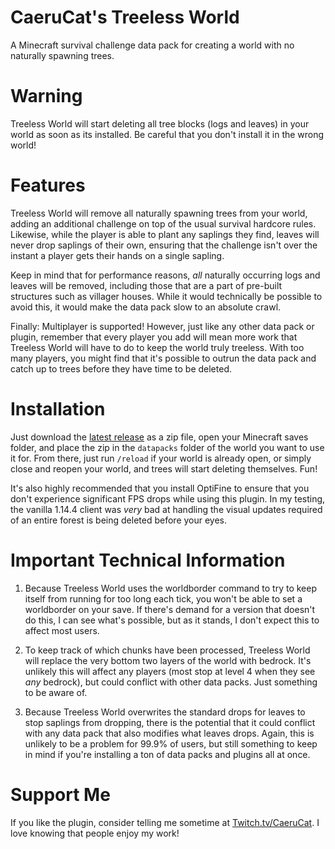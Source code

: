# CaeruCat's Treeless World
A Minecraft survival challenge data pack for creating a world with no naturally spawning trees.

# Warning
Treeless World will start deleting all tree blocks (logs and leaves) in your world as soon as its installed. Be careful that you don't install it in the wrong world!

# Features
Treeless World will remove all naturally spawning trees from your world, adding an additional challenge on top of the usual survival hardcore rules. Likewise, while the player is able to plant any saplings they find, leaves will never drop saplings of their own, ensuring that the challenge isn't over the instant a player gets their hands on a single sapling.

Keep in mind that for performance reasons, *all* naturally occurring logs and leaves will be removed, including those that are a part of pre-built structures such as villager houses. While it would technically be possible to avoid this, it would make the data pack slow to an absolute crawl.

Finally: Multiplayer is supported! However, just like any other data pack or plugin, remember that every player you add will mean more work that Treeless World will have to do to keep the world truly treeless. With too many players, you might find that it's possible to outrun the data pack and catch up to trees before they have time to be deleted.

# Installation
Just download the [latest release](https://github.com/CaeruCat/treeless-world/releases/latest) as a zip file, open your Minecraft saves folder, and place the zip in the `datapacks` folder of the world you want to use it for. From there, just run `/reload` if your world is already open, or simply close and reopen your world, and trees will start deleting themselves. Fun!

It's also highly recommended that you install OptiFine to ensure that you don't experience significant FPS drops while using this plugin. In my testing, the vanilla 1.14.4 client was *very* bad at handling the visual updates required of an entire forest is being deleted before your eyes.

# Important Technical Information
1. Because Treeless World uses the worldborder command to try to keep itself from running for too long each tick, you won't be able to set a worldborder on your save. If there's demand for a version that doesn't do this, I can see what's possible, but as it stands, I don't expect this to affect most users.

2. To keep track of which chunks have been processed, Treeless World will replace the very bottom two layers of the world with bedrock. It's unlikely this will affect any players (most stop at level 4 when they see *any* bedrock), but could conflict with other data packs. Just something to be aware of.

3. Because Treeless World overwrites the standard drops for leaves to stop saplings from dropping, there is the potential that it could conflict with any data pack that also modifies what leaves drops. Again, this is unlikely to be a problem for 99.9% of users, but still something to keep in mind if you're installing a ton of data packs and plugins all at once.

# Support Me
If you like the plugin, consider telling me sometime at [Twitch.tv/CaeruCat](https://www.twitch.tv/CaeruCat). I love knowing that people enjoy my work!